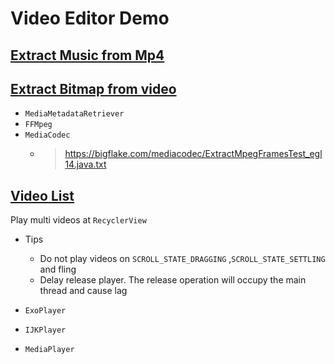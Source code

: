 # Video Editor Demo

## [Extract Music from Mp4](/app/src/main/java/xyz/juncat/videoeditor/MusicExtractorActivity.kt)

## [Extract Bitmap from video](app/src/main/java/xyz/juncat/videoeditor/frames/FramesExtractActivity.kt)
- `MediaMetadataRetriever`
- `FFMpeg`
- `MediaCodec`
  - > https://bigflake.com/mediacodec/ExtractMpegFramesTest_egl14.java.txt

## [Video List](app/src/main/java/xyz/juncat/videoeditor/videolist)
Play multi videos at `RecyclerView`

- Tips
  - Do not play videos on `SCROLL_STATE_DRAGGING` ,`SCROLL_STATE_SETTLING` and fling
  - Delay release player. The release operation will occupy the main thread and cause lag

- `ExoPlayer`
- `IJKPlayer` 
- `MediaPlayer`
